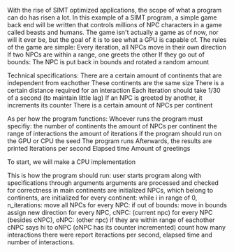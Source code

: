 With the rise of SIMT optimized applications, the scope of what a program can do has risen a lot. In this example of a SIMT program,
a simple game back end will be written that controls millions of NPC characters in a game called beasts and humans.
	The game isn't actually a game as of now, nor will it ever be, but the goal of it is to see what a GPU is capable of.
The rules of the game are simple:
	Every iteration, all NPCs move in their own direction
	If two NPCs are within a range, one greets the other
	If they go out of bounds:
		The NPC is put back in bounds and rotated a random amount


Technical specifications:
	There are a certain amount of continents that are independent from eachother
		These continents are the same size
	There is a certain distance required for an interaction
	Each iteration should take 1/30 of a second (to maintain little lag)
	If an NPC is greeted by another, it increments its counter
	There is a certain amount of NPCs per continent

As per how the program functions:
	Whoever runs the program must specifiy:
		the number of continents
		the amount of NPCs per continent
		the range of interactions
		the amount of iterations
		if the program should run on the GPU or CPU
		the seed
	The program runs
	Afterwards, the results are printed
		Iterations per second
		Elapsed time
		Amount of greetings

To start, we will make a CPU implementation

This is how the program should run:
	user starts program along with specifications through arguments
	arguments are processed and checked for correctness in main
	continents are initialized
	NPCs, which belong to continents, are initialized
	for every continent:
	while i in range of 0, n_iterations:
		move all NPCs
		for every NPC:
			if out of bounds:
				move in bounds
				assign new direction
		for every NPC, cNPC: (current npc)
			for every NPC (besides cNPC), oNPC:  (other npc)
				if they are within range of eachother
					cNPC says hi to	oNPC (oNPC has its counter incremented)
	count how many interactions there were
	report iteractions per second, elapsed time and number of interactions.
